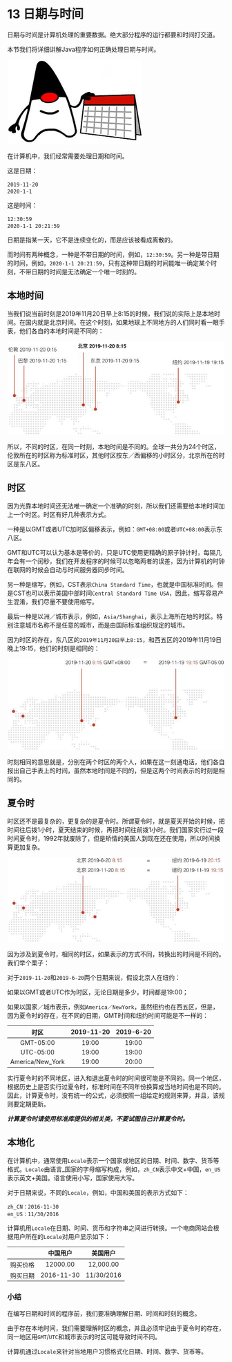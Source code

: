 # 13 日期与时间

日期与时间是计算机处理的重要数据。绝大部分程序的运行都要和时间打交道。

本节我们将详细讲解Java程序如何正确处理日期与时间。

![](pic/13.0.jpg)

在计算机中，我们经常需要处理日期和时间。

这是日期：

    2019-11-20
    2020-1-1

这是时间：

    12:30:59
    2020-1-1 20:21:59

日期是指某一天，它不是连续变化的，而是应该被看成离散的。

而时间有两种概念，一种是不带日期的时间，例如，`12:30:59`。另一种是带日期的时间，例如，`2020-1-1 20:21:59`，只有这种带日期的时间能唯一确定某个时刻，不带日期的时间是无法确定一个唯一时刻的。

## 本地时间
当我们说当前时刻是2019年11月20日早上8:15的时候，我们说的实际上是本地时间。在国内就是北京时间。在这个时刻，如果地球上不同地方的人们同时看一眼手表，他们各自的本地时间是不同的：

![](pic\13.0.1.jpg)

所以，不同的时区，在同一时刻，本地时间是不同的。全球一共分为24个时区，伦敦所在的时区称为标准时区，其他时区按东／西偏移的小时区分，北京所在的时区是东八区。

## 时区
因为光靠本地时间还无法唯一确定一个准确的时刻，所以我们还需要给本地时间加上一个时区。时区有好几种表示方式。

一种是以GMT或者UTC加时区偏移表示，例如：`GMT+08:00`或者`UTC+08:00`表示东八区。

GMT和UTC可以认为基本是等价的，只是UTC使用更精确的原子钟计时，每隔几年会有一个闰秒，我们在开发程序的时候可以忽略两者的误差，因为计算机的时钟在联网的时候会自动与时间服务器同步时间。

另一种是缩写，例如，CST表示`China Standard Time`，也就是中国标准时间。但是CST也可以表示美国中部时间`Central Standard Time USA`，因此，缩写容易产生混淆，我们尽量不要使用缩写。

最后一种是以洲／城市表示，例如，`Asia/Shanghai`，表示上海所在地的时区。特别注意城市名称不是任意的城市，而是由国际标准组织规定的城市。

因为时区的存在，东八区的`2019年11月20日早上8:15`，和西五区的2019年11月19日晚上19:15，他们的时刻是相同的：

![](pic\13.0.2.jpg)

时刻相同的意思就是，分别在两个时区的两个人，如果在这一刻通电话，他们各自报出自己手表上的时间，虽然本地时间是不同的，但是这两个时间表示的时刻是相同的。

## 夏令时
时区还不是最复杂的，更复杂的是夏令时。所谓夏令时，就是夏天开始的时候，把时间往后拨1小时，夏天结束的时候，再把时间往前拨1小时。我们国家实行过一段时间夏令时，1992年就废除了，但是矫情的美国人到现在还在使用，所以时间换算更加复杂。

![](pic\13.0.3.jpg)

因为涉及到夏令时，相同的时区，如果表示的方式不同，转换出的时间是不同的。我们举个栗子：

对于`2019-11-20`和`2019-6-20`两个日期来说，假设北京人在纽约：

如果以GMT或者UTC作为时区，无论日期是多少，时间都是19:00；

如果以国家／城市表示，例如`America／NewYork`，虽然纽约也在西五区，但是，因为夏令时的存在，在不同的日期，GMT时间和纽约时间可能是不一样的：

|时区|2019-11-20|2019-6-20|
|:-:|:-:|:-:|
|GMT-05:00|19:00|19:00|
|UTC-05:00|19:00|19:00|
|America/New_York|19:00|20:00|


实行夏令时的不同地区，进入和退出夏令时的时间很可能是不同的。同一个地区，根据历史上是否实行过夏令时，标准时间在不同年份换算成当地时间也是不同的。因此，计算夏令时，没有统一的公式，必须按照一组给定的规则来算，并且，该规则要定期更新。

 ***计算夏令时请使用标准库提供的相关类，不要试图自己计算夏令时。***

## 本地化
在计算机中，通常使用`Locale`表示一个国家或地区的日期、时间、数字、货币等格式。`Locale`由语言_国家的字母缩写构成，例如，`zh_CN`表示中文+中国，`en_US`表示英文+美国。语言使用小写，国家使用大写。

对于日期来说，不同的`Locale`，例如，中国和美国的表示方式如下：

    zh_CN：2016-11-30
    en_US：11/30/2016

计算机用`Locale`在日期、时间、货币和字符串之间进行转换。一个电商网站会根据用户所在的`Locale`对用户显示如下：

||中国用户|美国用户|
|:-:|:-:|:-:|
|购买价格|12000.00|12,000.00|
|购买日期|2016-11-30|11/30/2016|

### 小结
在编写日期和时间的程序前，我们要准确理解日期、时间和时刻的概念。

由于存在本地时间，我们需要理解时区的概念，并且必须牢记由于夏令时的存在，同一地区用`GMT`/`UTC`和城市表示的时区可能导致时间不同。

计算机通过`Locale`来针对当地用户习惯格式化日期、时间、数字、货币等。
